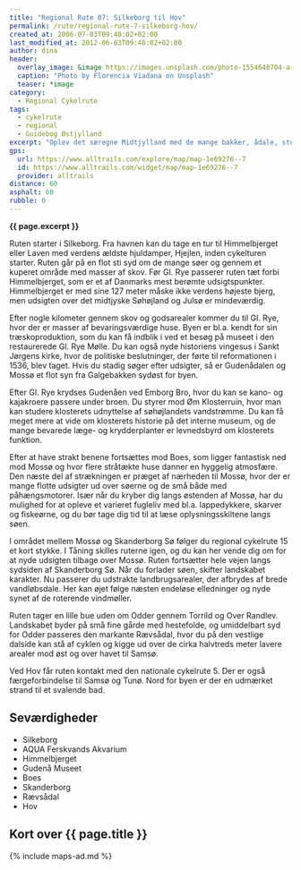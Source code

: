 ```yaml
---
title: "Regional Rute 07: Silkeborg til Hov"
permalink: /rute/regional-rute-7-silkeborg-hov/
created_at: 2006-07-03T09:48:02+02:00
last_modified_at: 2012-06-03T09:48:02+02:00
author: dina
header:
  overlay_image: &image https://images.unsplash.com/photo-1554648704-af430ffd0142?ixlib=rb-1.2.1&ixid=eyJhcHBfaWQiOjEyMDd9&auto=format&fit=crop&w=1946&q=80
  caption: "Photo by Florencia Viadana on Unsplash"
  teaser: *image
category:
  - Regional Cykelrute
tags:
  - cykelrute
  - regional
  - Guidebog Østjylland
excerpt: "Oplev det særegne Midtjylland med de mange bakker, ådale, store skove og hedearealer. Kør gennem traditionelt landbrugsland og nyd pauser i byerne på vejen."
gps:
  url: https://www.alltrails.com/explore/map/map-1e69276--7
  id: https://www.alltrails.com/widget/map/map-1e69276--7
  provider: alltrails
distance: 60
asphalt: 60
rubble: 0
---
```


**{{ page.excerpt }}**

Ruten starter i Silkeborg. Fra havnen kan du tage en tur til Himmelbjerget eller Laven med verdens ældste hjuldamper, Hjejlen, inden cykelturen starter. Ruten går på en flot sti syd om de mange søer og gennem et kuperet område med masser af skov. Før Gl. Rye passerer ruten tæt forbi Himmelbjerget, som er et af Danmarks mest berømte udsigtspunkter. Himmelbjerget er med sine 127 meter måske ikke verdens højeste bjerg, men udsigten over det midtjyske Søhøjland og Julsø er mindeværdig.

Efter nogle kilometer gennem skov og godsarealer kommer du til Gl. Rye, hvor der er masser af bevaringsværdige huse. Byen er bl.a. kendt for sin træskoproduktion, som du kan få indblik i ved et besøg på museet i den restaurerede Gl. Rye Mølle. Du kan også nyde historiens vingesus i Sankt Jørgens kirke, hvor de politiske beslutninger, der førte til reformationen i 1536, blev taget. Hvis du stadig søger efter udsigter, så er Gudenådalen og Mossø et flot syn fra Galgebakken sydøst for byen.

Efter Gl. Rye krydses Gudenåen ved Emborg Bro, hvor du kan se kano- og kajakroere passere under broen. Du styrer mod Øm Klosterruin, hvor man kan studere klosterets udnyttelse af søhøjlandets vandstrømme. Du kan få meget mere at vide om klosterets historie på det interne museum, og de mange bevarede læge- og krydderplanter er levnedsbyrd om klosterets funktion.

Efter at have strakt benene fortsættes mod Boes, som ligger fantastisk ned mod Mossø og hvor flere stråtækte huse danner en hyggelig atmosfære. Den næste del af strækningen er præget af nærheden til Mossø, hvor der er mange flotte udsigter ud over søerne og de små både med påhængsmotorer. Især når du kryber dig langs østenden af Mossø, har du mulighed for at opleve et varieret fugleliv med bl.a. lappedykkere, skarver og fiskeørne, og du bør tage dig tid til at læse oplysningsskiltene langs søen.

I området mellem Mossø og Skanderborg Sø følger du regional cykelrute 15 et kort stykke. I Tåning skilles ruterne igen, og du kan her vende dig om for at nyde udsigten tilbage over Mossø. Ruten fortsætter hele vejen langs sydsiden af Skanderborg Sø. Når du forlader søen, skifter landskabet karakter. Nu passerer du udstrakte landbrugsarealer, der afbrydes af brede vandløbsdale. Her kan øjet følge næsten endeløse elledninger og nyde synet af de roterende vindmøller.

Ruten tager en lille bue uden om Odder gennem Torrild og Over Randlev. Landskabet byder på små fine gårde med hestefolde, og umiddelbart syd for Odder passeres den markante Rævsådal, hvor du på den vestlige dalside kan stå af cyklen og kigge ud over de cirka halvtreds meter lavere arealer mod øst og over havet til Samsø.

Ved Hov får ruten kontakt med den nationale cykelrute 5. Der er også færgeforbindelse til Samsø og Tunø. Nord for byen er der en udmærket strand til et svalende bad.

## Seværdigheder

- Silkeborg
- AQUA Ferskvands Akvarium
- Himmelbjerget
- Gudenå Museet
- Boes
- Skanderborg
- Rævsådal
- Hov

## Kort over {{ page.title }}

{% include maps-ad.md %}
